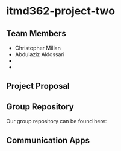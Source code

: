 # itmd362-project-two

## Team Members
* Christopher Millan
* Abdulaziz Aldossari
* <Add Name Here>
* <Add Name Here>

## Project Proposal
<TODO>

## Group Repository
Our group repository can be found here: <TODO>

## Communication Apps
<TODO>
